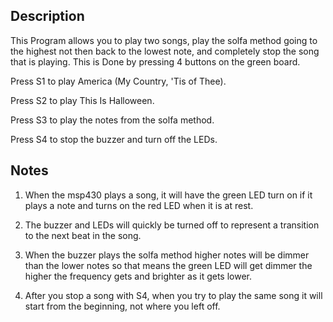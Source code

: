## Description
This Program allows you to play two songs, play the solfa method going to the
highest not then back to the lowest note, and completely stop the song that is
playing. This is Done by pressing 4 buttons on the green board.

Press S1 to play America (My Country, 'Tis of Thee).

Press S2 to play This Is Halloween.

Press S3 to play the notes from the solfa method.

Press S4 to stop the buzzer and turn off the LEDs.

## Notes
1) When the msp430 plays a song, it will have the green LED turn on if it
plays a note and turns on the red LED when it is at rest.

2) The buzzer and LEDs will quickly be turned off to represent a transition to
the next beat in the song.

3) When the buzzer plays the solfa method higher notes will be dimmer than the
lower notes so that means the green LED will get dimmer the higher the
frequency gets and brighter as it gets lower.

4) After you stop a song with S4, when you try to play the same song it will
start from the beginning, not where you left off.
